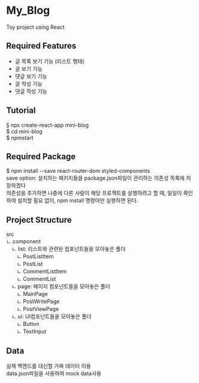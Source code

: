 # My_Blog
Toy project using React 

## Required Features
- 글 목록 보기 기능 (리스트 형태)
- 글 보기 기능
- 댓글 보기 기능
- 글 작성 기능
- 댓글 작성 기능

## Tutorial
§ npx create-react-app mini-blog  
$ cd mini-blog  
$ npmstart  

## Required Package
$ npm install --save react-router-dom styled-components  
save option: 설치하는 패키지들을 package.json파일이 관리하는 의존성 목록에 저장하겠다  
의존성을 추가하면 나중에 다른 사람이 해당 프로젝트를 살행하려고 할 때, 일일이 확인하여 설치할 필요 없이, npm install 명령어만 실행하면 된다.  

## Project Structure
src  
ㄴ component  
 ㄴ list: 리스트와 관련돤 컴포넌트들을 모아놓은 폴더  
  ㄴ PostListItem  
  ㄴ PostList  
  ㄴ CommentListItem  
  ㄴ CommentList  
 ㄴ page: 페이지 컴포넌트들을 모아놓은 폴더  
  ㄴ MainPage  
  ㄴ PostWritePage  
  ㄴ PostViewPage  
 ㄴ ui: UI컴포넌트들을 모아놓은 폴더  
  ㄴ Button  
  ㄴ TextInput  
     
 ## Data
 실제 백엔드를 대신할 가짜 데이터 이용  
 data.json파일을 사용하여 mock data사용  
